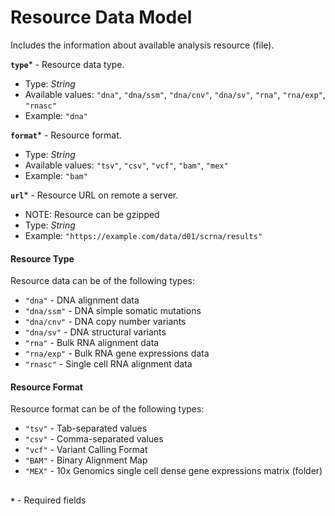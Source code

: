 # Resource Data Model
Includes the information about available analysis resource (file).

**`type`*** - Resource data type.
- Type: _String_
- Available values: `"dna"`, `"dna/ssm"`, `"dna/cnv"`, `"dna/sv"`, `"rna"`, `"rna/exp"`, `"rnasc"` 
- Example: `"dna"`

**`format`*** - Resource format.
- Type: _String_
- Available values: `"tsv"`, `"csv"`, `"vcf"`, `"bam"`, `"mex"`
- Example: `"bam"`

**`url`*** - Resource URL on remote a server.
- NOTE: Resource can be gzipped
- Type: _String_
- Example: `"https://example.com/data/d01/scrna/results"`

#### Resource Type
Resource data can be of the following types:
- `"dna"` - DNA alignment data
- `"dna/ssm"` - DNA simple somatic mutations
- `"dna/cnv"` - DNA copy number variants
- `"dna/sv"` - DNA structural variants
- `"rna"` - Bulk RNA alignment data
- `"rna/exp"` - Bulk RNA gene expressions data
- `"rnasc"` - Single cell RNA alignment data

#### Resource Format
Resource format can be of the following types:
- `"tsv"` - Tab-separated values
- `"csv"` - Comma-separated values
- `"vcf"` - Variant Calling Format
- `"BAM"` - Binary Alignment Map
- `"MEX"` - 10x Genomics single cell dense gene expressions matrix (folder)


##
**`*`** - Required fields
